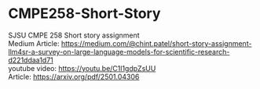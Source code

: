 # CMPE258-Short-Story
SJSU CMPE 258 Short story assignment  
Medium Article: https://medium.com/@chint.patel/short-story-assignment-llm4sr-a-survey-on-large-language-models-for-scientific-research-d221ddaa1d71  
youtube video: https://youtu.be/C1l1gdpZsUU  
Article: https://arxiv.org/pdf/2501.04306  
